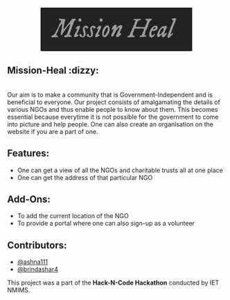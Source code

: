 <p align="center">
  <img src="./assets/Logo.PNG" alt="Mission-Heal" width="350px" height="100px"/>
</p>

<h2>Mission-Heal :dizzy:</h2>
<br/>
Our aim is to make a community that is Government-Independent and is beneficial to everyone. Our project consists of amalgamating the details of various NGOs and thus enable people to know about them. This becomes essential because everytime it is not possible for the government to come into picture and help people. One can also create an organisation on the website if you are a part of one. 

## Features:
* One can get a view of all the NGOs and charitable trusts all at one place
* One can get the address of that particular NGO

## Add-Ons:
* To add the current location of the NGO
* To provide a portal where one can also sign-up as a volunteer

## Contributors:
* [@ashna111](https://github.com/ashna111)
* [@brindashar4](https://github.com/brindashar4)

This project was a part of the **Hack-N-Code Hackathon** conducted by IET NMIMS.
